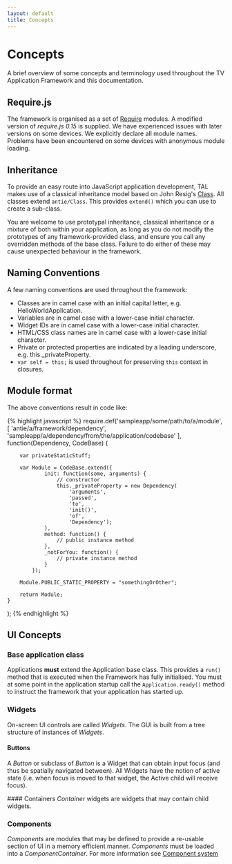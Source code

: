 ```yaml
---
layout: default
title: Concepts
---
```


# Concepts

<p class="lead">A brief overview of some concepts and terminology used throughout the TV
Application Framework and this documentation.</p>

## Require.js

The framework is organised as a set of [Require](http://requirejs.org/) modules. A modified
version of *require.js 0.15* is supplied. We have experienced issues with later versions on
some devices. We explicitly declare all module names. Problems have been encountered on some
devices with anonymous module loading.

## Inheritance
To provide an easy route into JavaScript application development, TAL makes use of a
classical inheritance model based on John Resig's
[Class](http://ejohn.org/blog/simple-javascript-inheritance/). All classes extend
`antie/Class`. This provides `extend()` which you can use to create a sub-class.

You are welcome to use prototypal inheritance, classical inheritance or a mixture of both
within your application, as long as you do not modify the prototypes of any
framework-provided class, and ensure you call any overridden methods of the base class.
Failure to do either of these may cause unexpected behaviour in the framework.

## Naming Conventions
A few naming conventions are used throughout the framework:

* Classes are in camel case with an initial capital letter, e.g. HelloWorldApplication.
* Variables are in camel case with a lower-case initial character.
* Widget IDs are in camel case with a lower-case initial character.
* HTML/CSS class names are in camel case with a lower-case initial character.
* Private or protected properties are indicated by a leading underscore, e.g. this._privateProperty.
* `var self = this;` is used throughout for preserving `this` context in closures.

## Module format
The above conventions result in code like:

{% highlight javascript %}
require.def('sampleapp/some/path/to/a/module',
    [
        'antie/a/framework/dependency',
        'sampleapp/a/dependency/from/the/application/codebase'
    ],
    function(Dependency, CodeBase) {
    
        var privateStaticStuff;
        
        var Module = CodeBase.extend({
                init: function(some, arguments) {
                    // constructor
                    this._privateProperty = new Dependency(
                        'arguments', 
                        'passed', 
                        'to', 
                        'init()', 
                        'of', 
                        'Dependency');
                },
                method: function() {
                    // public instance method
                },
                _notForYou: function() {
                    // private instance method
                }
            });
        
        Module.PUBLIC_STATIC_PROPERTY = "somethingOrOther";
        
        return Module;
    }
);
{% endhighlight %} 

## UI Concepts

### Base application class
Applications **must** extend the Application base class. This provides a `run()` method that is executed when the Framework has fully initialised. 
You must at some point in the application startup call the `Application.ready()` method to instruct the framework that your application has started up. 

### Widgets
On-screen UI controls are called *Widgets*.
The GUI is built from a tree structure of instances of *Widgets*. 

#### Buttons
A *Button* or subclass of *Button* is a Widget that can obtain input focus (and thus be spatially navigated between).
All Widgets have the notion of active state (i.e. when focus is moved to that widget, the Active child will receive focus).

#### Containers
*Container* widgets are widgets that may contain child widgets.

### Components
*Components* are modules that may be defined to provide a re-usable section of UI in a memory efficient manner.
*Components* must be loaded into a *ComponentContainer*. For more information see [Component system](components.html)
